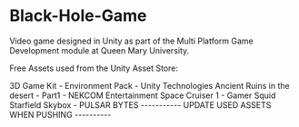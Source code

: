 # Black-Hole-Game
Video game designed in Unity as part of the Multi Platform Game Development module at Queen Mary University.

Free Assets used from the Unity Asset Store:

3D Game Kit - Environment Pack - Unity Technologies
Ancient Ruins in the desert - Part1 - NEKCOM Entertainment
Space Cruiser 1 - Gamer Squid
Starfield Skybox - PULSAR BYTES
----------- UPDATE USED ASSETS WHEN PUSHING ----------
